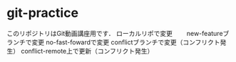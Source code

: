 # git-practice
このリポジトリはGit動画講座用です．
ローカルリポで変更　　
new-featureブランチで変更
no-fast-fowardで変更
conflictブランチで変更（コンフリクト発生）
conflict-remote上で更新（コンフリクト発生）
